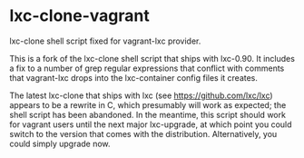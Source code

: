 lxc-clone-vagrant
=================

lxc-clone shell script fixed for vagrant-lxc provider. 

This is a fork of the lxc-clone shell script that ships with lxc-0.90. It includes a fix to a number of 
grep regular expressions that conflict with comments that vagrant-lxc drops into the lxc-container config files 
it creates.

The latest lxc-clone that ships with lxc (see https://github.com/lxc/lxc) appears to be a rewrite in C, which presumably 
will work as expected; the shell script has been abandoned. In the meantime, this script should work for vagrant users until
the next major lxc-upgrade, at which point you could switch to the version that comes with the distribution. Alternatively,
you could simply upgrade now.

